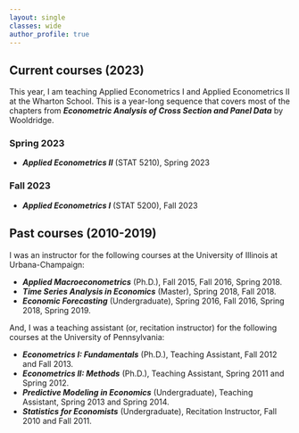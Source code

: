 ```yaml
---
layout: single
classes: wide
author_profile: true
---
```


## Current courses (2023)

This year, I am teaching Applied Econometrics I and Applied Econometrics II at the Wharton School. This is a year-long sequence that covers most of the chapters from ***Econometric Analysis of Cross Section and Panel Data*** by Wooldridge.

### Spring 2023

- ***Applied Econometrics II*** (STAT 5210), Spring 2023

### Fall 2023

- ***Applied Econometrics I***  (STAT 5200), Fall 2023

<!-- <p>&nbsp;</p> -->

## Past courses (2010-2019)

I was an instructor for the following courses at the University of Illinois at Urbana-Champaign:

- ***Applied Macroeconometrics*** (Ph.D.), Fall 2015, Fall 2016, Spring 2018.
- ***Time Series Analysis in Economics*** (Master), Spring 2018, Fall 2018.
- ***Economic Forecasting*** (Undergraduate), Spring 2016, Fall 2016, Spring 2018, Spring 2019.


And, I was a teaching assistant (or, recitation instructor) for the following courses at the University of Pennsylvania:

- ***Econometrics I: Fundamentals*** (Ph.D.), Teaching Assistant, Fall 2012 and Fall 2013.
- ***Econometrics II: Methods*** (Ph.D.), Teaching Assistant, Spring 2011 and Spring 2012.
- ***Predictive Modeling in Economics*** (Undergraduate), Teaching Assistant, Spring 2013 and Spring 2014. 
- ***Statistics for Economists*** (Undergraduate), Recitation Instructor, Fall 2010 and Fall 2011.
